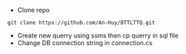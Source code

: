 + Clone repo
```
git clone https://github.com/An-Huy/BTTLTTQ.git
```

+ Create new querry using ssms then cp querry in sql file
+ Change DB connection string in connection.cs
